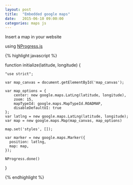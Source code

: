```yaml
---
layout: post
title:  "Embedded google maps"
date:   2015-06-10 09:00:00
categories: maps js
---
```


Insert a map in your website

using [NProgress.js](http://ricostacruz.com/nprogress/)

{% highlight javascript %}

function initialize(latitude, longitude) {

    "use strict";

    var map_canvas = document.getElementById('map_canvas');

    var map_options = {
        center: new google.maps.LatLng(latitude, longitude),
        zoom: 15,
        mapTypeId: google.maps.MapTypeId.ROADMAP,
        disableDefaultUI: true
    };
    var latlng = new google.maps.LatLng(latitude, longitude);
    var map = new google.maps.Map(map_canvas, map_options)

    map.set('styles', []);

    var marker = new google.maps.Marker({
      position: latlng,
      map: map,
    });

    NProgress.done()
}


{% endhighlight %}

